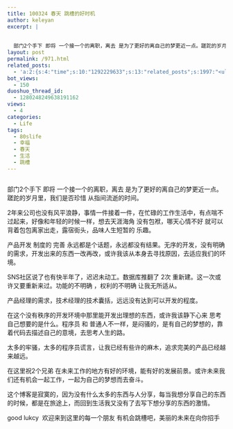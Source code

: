 ```yaml
---
title: 100324 春天 跳槽的好时机
author: keleyan
excerpt: |
  
  
  部门2个手下 即将 一个接一个的离职，离去 是为了更好的离自己的梦更近一点。蹉跎的岁月里，我们是否珍...
layout: post
permalink: /971.html
related_posts:
  - 'a:2:{s:4:"time";s:10:"1292229633";s:13:"related_posts";s:1997:"<ul class="related_post"><li><a href="http://blog.80aj.com/2010/03/14/100314-%e8%bf%99%e4%ba%9b%e5%b9%b4%ef%bc%8c%e8%bf%99%e4%ba%9b%e4%ba%8b/" title="100314 这些年，这些事">100314 这些年，这些事</a></li><li><a href="http://blog.80aj.com/guestbook/" title="关于">关于</a></li><li><a href="http://blog.80aj.com/2010/11/16/101116-%e5%a4%9c%e6%9c%aa%e7%9c%a0%e6%80%9d%e5%bf%b5%e8%bf%9c%e6%96%b9%e7%9a%84%e4%bd%b3%e4%ba%ba/" title="101116 夜未眠,思念远方的佳人">101116 夜未眠,思念远方的佳人</a></li><li><a href="http://blog.80aj.com/2010/09/09/%e5%8c%86%e5%8c%86/" title="匆匆">匆匆</a></li><li><a href="http://blog.80aj.com/2010/09/05/100905-%e7%90%90%e4%ba%8b%e8%ae%b0/" title="100905 琐事记">100905 琐事记</a></li><li><a href="http://blog.80aj.com/2010/08/23/100822-%e5%85%b3%e4%ba%8e%e6%9c%80%e8%bf%91%e7%9a%84%e8%b7%b3%e6%a7%bd%e5%bf%83%e6%80%81%e6%b5%ae%e5%8a%a8/" title="100823 关于最近的跳槽心态浮动">100823 关于最近的跳槽心态浮动</a></li><li><a href="http://blog.80aj.com/2010/08/18/%e5%9c%a8%e6%ac%a2%e8%bf%8e%e7%95%8c%e9%9d%a2%e6%b7%bb%e5%8a%a0%e5%ae%89%e8%a3%85%e6%96%b9%e5%bc%8f%e7%9a%84%e9%80%89%e6%8b%a9/" title="在欢迎界面添加安装方式的选择">在欢迎界面添加安装方式的选择</a></li><li><a href="http://blog.80aj.com/2010/07/06/100706-%e7%ba%a2%e9%85%92/" title="100706 红酒">100706 红酒</a></li><li><a href="http://blog.80aj.com/2010/05/23/100523-%e8%b6%8a%e7%8b%b1%e5%85%94-%e7%ac%91%e4%b8%8d%e6%8a%bd%e4%bd%a0%e6%89%be%e6%88%91/" title="100523 越狱兔 笑不抽你找我">100523 越狱兔 笑不抽你找我</a></li><li><a href="http://blog.80aj.com/2010/05/17/100517-%e6%94%be%e8%8d%a1%e4%b8%8d%e7%be%81%e7%9a%84%e6%98%af%e6%88%91%e4%bd%86%e4%b8%8d%e7%9f%a5%e9%81%93%e6%98%af%e4%b8%8d%e6%98%af%e4%bd%a0%e7%9a%84%e7%88%b1/" title="100517 放荡不羁的是我但不知道是不是你的爱">100517 放荡不羁的是我但不知道是不是你的爱</a></li></ul>";}'
bot_views:
  - 150
duoshuo_thread_id:
  - 1280248249638191162
views:
  - 4
categories:
  - Life
tags:
  - 80slife
  - 幸福
  - 春天
  - 生活
  - 跳槽
---
```

[<img class="alignnone size-full wp-image-972" title="xf" src="http://www.80aj.com/wp-content/uploads/2010/03/xf.bmp" alt="" />][1]

部门2个手下 即将 一个接一个的离职，离去 是为了更好的离自己的梦更近一点。蹉跎的岁月里，我们是否珍惜 从指间流逝的时间。

2年来公司也没有风平浪静，事情一件接着一件，在忙碌的工作生活中，有点喘不过起来，好像和年轻的时候一样，想去天涯海角 没有包袱，哪天心情不好 就可以背着包包离家出走，露宿街头，品味人生短暂的 乐趣。

产品开发 制度的 完善 永远都是个话题，永远都没有结果。无序的开发，没有明确的需求，开发出来的东西一改再改，或许我该从本身去寻找原因，去适应我们的环境。

SNS社区说了也有快半年了，迟迟未动工。数据库推翻了 2次 重新建。这一次或许又要重新来过。功能的不明确 ，权利的不明确 让我无所适从。

产品经理的需求，技术经理的技术囊括，远远没有达到可以开发的程度。

在这个没有秩序的开发环境中那里能开发出理想的东西，或许我该静下心来 思考自己想要的是什么。程序员 和 普通人不一样，是闷骚的，是有自己的梦想的，靠着代码去描述自己的意境，去思考人生的路。

太多的牢骚，太多的程序员谎言，让我已经有些许的麻木，追求完美的产品已经越来越远。

在这里祝2个兄弟 在未来工作的地方有好的环境，能有好的发展前景。或许未来我们还有机会一起工作，一起为自己的梦想而去奋斗。

这个博客是寂寞的，因为没有什么太多的东西与人分享，每当我想分享自己的东西的时候，都是在旅途上，而回到生活我又没有了去写下想分享的东西的激情。

good lukcy  欢迎来到这里的每一个朋友 有机会跳槽吧，美丽的未来在向你招手

 [1]: http://www.80aj.com/wp-content/uploads/2010/03/xf.bmp
